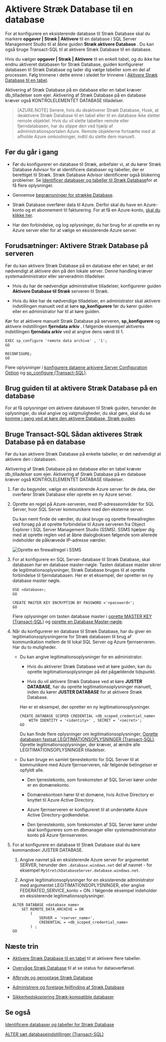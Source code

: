 <properties
    pageTitle="Aktivere Stræk Database til en database | Microsoft Azure"
    description="Lær, hvordan du konfigurerer en database til Stræk Database."
    services="sql-server-stretch-database"
    documentationCenter=""
    authors="douglaslMS"
    manager="jhubbard"
    editor=""/>

<tags
    ms.service="sql-server-stretch-database"
    ms.workload="data-management"
    ms.tgt_pltfrm="na"
    ms.devlang="na"
    ms.topic="article"
    ms.date="08/05/2016"
    ms.author="douglasl"/>

# <a name="enable-stretch-database-for-a-database"></a>Aktivere Stræk Database til en database

For at konfigurere en eksisterende database til Stræk Database skal du markere **opgaver | Stræk | Aktivere** til en database i SQL Server Management Studio til at åbne guiden **Stræk aktivere Database** . Du kan også bruge Transact\-SQL til at aktivere Stræk Database til en database.

Hvis du vælger **opgaver | Stræk | Aktivere** til en enkelt tabel, og du ikke har endnu aktiveret databasen for Stræk Database, guiden konfigurerer databasen til Stræk Database og lader dig vælge tabeller som en del af processen. Følg trinnene i dette emne i stedet for trinnene i [Aktivere Stræk Database til en tabel](sql-server-stretch-database-enable-database.md).

Aktivering af Stræk Database på en database eller en tabel kræver db\_tilladelser som ejer. Aktivering af Stræk Database på en database kræver også KONTROLELEMENTET DATABASE tilladelser.

 >   [AZURE.NOTE] Senere, hvis du deaktiverer Stræk Database, Husk, at deaktivere Stræk Database til en tabel eller til en database ikke sletter remote objektet. Hvis du vil slette tabellen remote eller fjerndatabasen, har du slippe den ved hjælp af administrationsportalen Azure. Remote objekterne fortsætte med at afholde Azure omkostninger, indtil du slette dem manuelt.

## <a name="before-you-get-started"></a>Før du går i gang

-   Før du konfigurerer en database til Stræk, anbefaler vi, at du kører Stræk Database Advisor for at identificere databaser og tabeller, der er berettiget til Stræk. Stræk Database Advisor identificerer også blokering problemer. Se [Identificer databaser og tabeller til Stræk Database](sql-server-stretch-database-identify-databases.md)for at få flere oplysninger.

-   Gennemse [begrænsninger for strække Database](sql-server-stretch-database-limitations.md).

-   Stræk Database overfører data til Azure. Derfor skal du have en Azure-konto og et abonnement til fakturering. For at få en Azure-konto, [skal du klikke her](http://azure.microsoft.com/pricing/free-trial/).

-   Har den forbindelse, og log oplysninger, du har brug for at oprette en ny Azure server eller for at vælge en eksisterende Azure server.

## <a name="EnableTSQLServer"></a>Forudsætninger: Aktivere Stræk Database på serveren
Før du kan aktivere Stræk Database på en database eller en tabel, er det nødvendigt at aktivere den på den lokale server. Denne handling kræver systemadministrator eller serveradmin tilladelser.

-   Hvis du har de nødvendige administrative tilladelser, konfigurerer guiden **Aktivere Database til Stræk** serveren til Stræk.

-   Hvis du ikke har de nødvendige tilladelser, en administrator skal aktivere indstillingen manuelt ved at køre **sp\_konfigurere** før du kører guiden eller en administrator har til at køre guiden.

Kør for at aktivere manuelt Stræk Database på serveren, **sp\_konfigurere** og aktivere indstillingen **fjerndata arkiv** . I følgende eksempel aktiveres indstillingen **fjerndata arkiv** ved at angive dens værdi til 1.

```
EXEC sp_configure 'remote data archive' , '1';
GO

RECONFIGURE;
GO
```
Flere oplysninger i [konfigurere dataene arkivere Server Configuration Option](https://msdn.microsoft.com/library/mt143175.aspx) og [sp_configure (Transact-SQL)](https://msdn.microsoft.com/library/ms188787.aspx).

## <a name="Wizard"></a>Brug guiden til at aktivere Stræk Database på en database
For at få oplysninger om aktivere databasen til Stræk guiden, herunder de oplysninger, du skal angive og valgmuligheder, du skal gøre, skal du se [komme i gang ved at køre den aktivere Database, Stræk guiden](sql-server-stretch-database-wizard.md).

## <a name="EnableTSQLDatabase"></a>Bruge Transact\-SQL Sådan aktiveres Stræk Database på en database
Før du kan aktivere Stræk Database på enkelte tabeller, er det nødvendigt at aktivere den i databasen.

Aktivering af Stræk Database på en database eller en tabel kræver db\_tilladelser som ejer. Aktivering af Stræk Database på en database kræver også KONTROLELEMENTET DATABASE tilladelser.

1.  Før du begynder, vælge en eksisterende Azure server for de data, der overfører Stræk Database eller oprette en ny Azure server.

2.  Oprette en regel på Azure-serveren, med IP-adresseområder for SQL Server, hvor SQL Server kommunikere med den eksterne server.

    Du kan nemt finde de værdier, du skal bruge og oprette firewallreglen ved forsøg på at oprette forbindelse til Azure serveren fra Object Explorer i SQL Server Management Studio (SSMS). SSMS hjælper dig med at oprette reglen ved at åbne dialogboksen følgende som allerede indeholder de påkrævede IP-adresse værdier.

    ![Oprette en firewallregel i SSMS][FirewallRule]

3.  For at konfigurere en SQL Server-database til Stræk Database, skal databasen har en database master-nøgle. Tasten database master sikrer de legitimationsoplysninger, Stræk Database bruges til at oprette forbindelse til fjerndatabasen. Her er et eksempel, der opretter en ny database master nøgle.

    ```tsql
    USE <database>;
    GO

    CREATE MASTER KEY ENCRYPTION BY PASSWORD ='<password>';
    GO
    ```

    Flere oplysninger om tasten database master i [oprette MASTER KEY (Transact-SQL)](https://msdn.microsoft.com/library/ms174382.aspx) og [oprette en Database Master-nøgle](https://msdn.microsoft.com/library/aa337551.aspx).

4.  Når du konfigurerer en database til Stræk Database, har du giver en legitimationsoplysningerne for Stræk databasen til brug af kommunikation mellem de til lokal SQL Server og Azure fjernserveren. Har du to muligheder.

    -   Du kan angive legitimationsoplysninger for en administrator.

        -   Hvis du aktiverer Stræk Database ved at køre guiden, kan du oprette legitimationsoplysninger på det pågældende tidspunkt.

        -   Hvis du vil aktivere Stræk Database ved at køre **JUSTER DATABASE**, har du oprette legitimationsoplysninger manuelt, inden du kører **JUSTER DATABASE** for at aktivere Stræk Database.

        Her er et eksempel, der opretter en ny legitimationsoplysninger.

        ```tsql
        CREATE DATABASE SCOPED CREDENTIAL <db_scoped_credential_name>
            WITH IDENTITY = '<identity>' , SECRET = '<secret>';
        GO
        ```

        Du kan finde flere oplysninger om legitimationsoplysninger, [Oprette databasen fastsat LEGITIMATIONSOPLYSNINGER (Transact-SQL)](https://msdn.microsoft.com/library/mt270260.aspx). Oprette legitimationsoplysninger, der kræver, at ændre alle LEGITIMATIONSOPLYSNINGER tilladelser.

    -   Du kan bruge en samlet tjenestekonto for SQL Server til at kommunikere med Azure fjernserveren, når følgende betingelser er opfyldt alle.

        -   Den tjenestekonto, som forekomsten af SQL Server kører under er en domænekonto.

        -   Domænekontoen hører til et domæne, hvis Active Directory er knyttet til Azure Active Directory.

        -   Azure fjernserveren er konfigureret til at understøtte Azure Active Directory-godkendelse.

        -   Den tjenestekonto, som forekomsten af SQL Server kører under skal konfigureres som en dbmanager eller systemadministrator konto på Azure fjernserveren.

5.  For at konfigurere en database til Stræk Database skal du køre kommandoen JUSTER DATABASE.

    1.  Angive navnet på en eksisterende Azure server for argumentet SERVER, herunder den `.database.windows.net` del af navnet \- for eksempel `MyStretchDatabaseServer.database.windows.net`.

    2.  Angive legitimationsoplysninger for en eksisterende administrator med argumentet LEGITIMATIONSOPLYSNINGER, eller angive FEDERATED\_SERVICE\_konto = ON. I følgende eksempel indeholder en eksisterende legitimationsoplysninger.

    ```tsql
    ALTER DATABASE <database name>
        SET REMOTE_DATA_ARCHIVE = ON
            (
                SERVER = '<server_name>',
                CREDENTIAL = <db_scoped_credential_name>
            ) ;
    GO
    ```

## <a name="next-steps"></a>Næste trin
-   [Aktivere Stræk Database til en tabel](sql-server-stretch-database-enable-table.md) til at aktivere flere tabeller.

-   [Overvåge Stræk Database](sql-server-stretch-database-monitor.md) til at se status for dataoverførsel.

-   [Afbryde og genoptage Stræk Database](sql-server-stretch-database-pause.md)

-   [Administrere og foretage fejlfinding af Stræk Database](sql-server-stretch-database-manage.md)

-   [Sikkerhedskopiering Stræk-kompatible databaser](sql-server-stretch-database-backup.md)

## <a name="see-also"></a>Se også

[Identificere databaser og tabeller for Stræk Database](sql-server-stretch-database-identify-databases.md)

[ALTER sæt databaseindstillinger (Transact-SQL)](https://msdn.microsoft.com/library/bb522682.aspx)

[FirewallRule]: ./media/sql-server-stretch-database-enable-database/firewall.png
